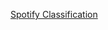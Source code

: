[Spotify Classification](https://github.com/Funz0/DataSciencePortfolio/blob/main/Spotify_Classification/Spotify_Classification.md)
